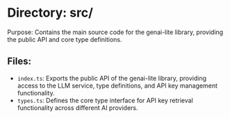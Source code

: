 # Directory: src/

Purpose: Contains the main source code for the genai-lite library, providing the public API and core type definitions.

## Files:

- `index.ts`: Exports the public API of the genai-lite library, providing access to the LLM service, type definitions, and API key management functionality.
- `types.ts`: Defines the core type interface for API key retrieval functionality across different AI providers.